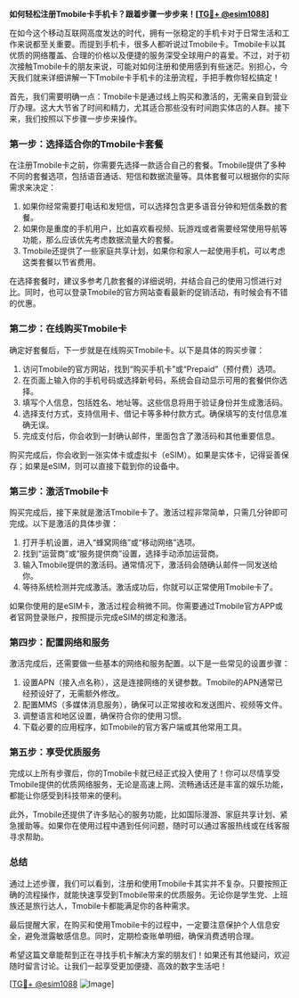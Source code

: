 **如何轻松注册Tmobile卡手机卡？跟着步骤一步步来！[[TG💪+ @esim1088](https://t.me/s/esim1088)]**

在如今这个移动互联网高度发达的时代，拥有一张稳定的手机卡对于日常生活和工作来说都至关重要。而提到手机卡，很多人都听说过Tmobile卡。Tmobile卡以其优质的网络覆盖、合理的价格以及便捷的服务深受全球用户的喜爱。不过，对于初次接触Tmobile卡的朋友来说，可能对如何注册和使用感到有些迷茫。别担心，今天我们就来详细讲解一下Tmobile卡手机卡的注册流程，手把手教你轻松搞定！

首先，我们需要明确一点：Tmobile卡是通过线上购买和激活的，无需亲自到营业厅办理。这大大节省了时间和精力，尤其适合那些没有时间跑实体店的人群。接下来，我们按照以下步骤一步步来操作。

### **第一步：选择适合你的Tmobile卡套餐**

在注册Tmobile卡之前，你需要先选择一款适合自己的套餐。Tmobile提供了多种不同的套餐选项，包括语音通话、短信和数据流量等。具体套餐可以根据你的实际需求来决定：

1. 如果你经常需要打电话和发短信，可以选择包含更多语音分钟和短信条数的套餐。
2. 如果你是重度的手机用户，比如喜欢看视频、玩游戏或者需要经常使用导航等功能，那么应该优先考虑数据流量大的套餐。
3. Tmobile还提供了一些家庭共享计划，如果你和家人一起使用手机，可以考虑这类套餐以节省费用。

在选择套餐时，建议多参考几款套餐的详细说明，并结合自己的使用习惯进行对比。同时，也可以登录Tmobile的官方网站查看最新的促销活动，有时候会有不错的优惠。

### **第二步：在线购买Tmobile卡**

确定好套餐后，下一步就是在线购买Tmobile卡。以下是具体的购买步骤：

1. 访问Tmobile的官方网站，找到“购买手机卡”或“Prepaid”（预付费）选项。
2. 在页面上输入你的手机号码或选择新号码，系统会自动显示可用的套餐供你选择。
3. 填写个人信息，包括姓名、地址等。这些信息将用于验证身份并生成激活码。
4. 选择支付方式，支持信用卡、借记卡等多种付款方式。确保填写的支付信息准确无误。
5. 完成支付后，你会收到一封确认邮件，里面包含了激活码和其他重要信息。

购买完成后，你会收到一张实体卡或虚拟卡（eSIM）。如果是实体卡，记得妥善保存；如果是eSIM，则可以直接下载到你的设备中。

### **第三步：激活Tmobile卡**

购买完成后，接下来就是激活Tmobile卡了。激活过程非常简单，只需几分钟即可完成。以下是激活的具体步骤：

1. 打开手机设置，进入“蜂窝网络”或“移动网络”选项。
2. 找到“运营商”或“服务提供商”设置，选择手动添加运营商。
3. 输入Tmobile提供的激活码。通常情况下，激活码会随确认邮件一同发送给你。
4. 等待系统检测并完成激活。激活成功后，你就可以正常使用Tmobile卡了。

如果你使用的是eSIM卡，激活过程会稍微不同。你需要通过Tmobile官方APP或者官网登录账户，按照提示完成eSIM的绑定和激活。

### **第四步：配置网络和服务**

激活完成后，还需要做一些基本的网络和服务配置。以下是一些常见的设置步骤：

1. 设置APN（接入点名称），这是连接网络的关键参数。Tmobile的APN通常已经预设好了，无需额外修改。
2. 配置MMS（多媒体消息服务），确保可以正常接收和发送图片、视频等文件。
3. 调整语言和地区设置，确保符合你的使用习惯。
4. 下载必要的应用程序，如Tmobile的官方客户端或其他常用工具。

### **第五步：享受优质服务**

完成以上所有步骤后，你的Tmobile卡就已经正式投入使用了！你可以尽情享受Tmobile提供的优质网络服务，无论是高速上网、流畅通话还是丰富的娱乐功能，都能让你感受到科技带来的便利。

此外，Tmobile还提供了许多贴心的服务功能，比如国际漫游、家庭共享计划、紧急援助等。如果你在使用过程中遇到任何问题，随时可以通过客服热线或在线客服寻求帮助。

### **总结**

通过上述步骤，我们可以看到，注册和使用Tmobile卡其实并不复杂。只要按照正确的流程操作，就能快速享受到Tmobile带来的优质服务。无论你是学生党、上班族还是旅行达人，Tmobile卡都能满足你的各种需求。

最后提醒大家，在购买和使用Tmobile卡的过程中，一定要注意保护个人信息安全，避免泄露敏感信息。同时，定期检查账单明细，确保消费透明合理。

希望这篇文章能帮到正在寻找手机卡解决方案的朋友们！如果还有其他疑问，欢迎随时留言讨论。让我们一起享受更加便捷、高效的数字生活吧！

[[TG💪+ @esim1088](https://t.me/s/esim1088) ![Image](https://i.postimg.cc/4NQfJmqS/Snipaste-2025-05-13-00-14-12.png)]
